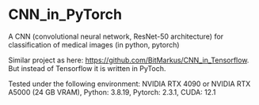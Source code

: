 # CNN_in_PyTorch
A CNN (convolutional neural network, ResNet-50 architecture) for classification of medical images (in python, pytorch) 

Similar project as here: https://github.com/BitMarkus/CNN_in_Tensorflow. But instead of Tensorflow it is written in PyToch.

Tested under the following environment: NVIDIA RTX 4090 or NVIDIA RTX A5000 (24 GB VRAM), Python: 3.8.19, Pytorch: 2.3.1, CUDA: 12.1